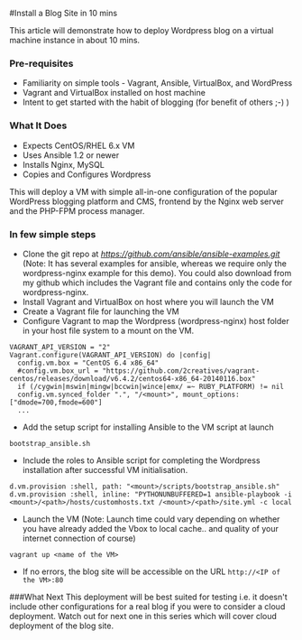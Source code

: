 #Install a Blog Site in 10 mins

This article will demonstrate how to deploy Wordpress blog on a virtual machine instance in about 10 mins.

### Pre-requisites

- Familiarity on simple tools - Vagrant, Ansible, VirtualBox, and WordPress
- Vagrant and VirtualBox installed on host machine
- Intent to get started with the habit of blogging (for benefit of others ;-) )

### What It Does

- Expects CentOS/RHEL 6.x VM
- Uses Ansible 1.2 or newer
- Installs Nginx, MySQL
- Copies and Configures Wordpress

This will deploy a VM with simple all-in-one configuration of the popular
WordPress blogging platform and CMS, frontend by the Nginx web server and the
PHP-FPM process manager.

### In few simple steps

- Clone the git repo at *https://github.com/ansible/ansible-examples.git* (Note: It has several examples for ansible, whereas we require only the wordpress-nginx example for this demo). You could also download from my github which includes the Vagrant file and contains only the code for wordpress-nginx.
- Install Vagrant and VirtualBox on host where you will launch the VM
- Create a Vagrant file for launching the VM
- Configure Vagrant to map the Wordpress (wordpress-nginx) host folder in your host file system to a mount on the VM.  
```
VAGRANT_API_VERSION = "2"
Vagrant.configure(VAGRANT_API_VERSION) do |config|
  config.vm.box = "CentOS 6.4 x86_64"
  #config.vm.box_url = "https://github.com/2creatives/vagrant-centos/releases/download/v6.4.2/centos64-x86_64-20140116.box"
  if (/cygwin|mswin|mingw|bccwin|wince|emx/ =~ RUBY_PLATFORM) != nil
  config.vm.synced_folder ".", "/<mount>", mount_options: ["dmode=700,fmode=600"]
  ...
```
- Add the setup script for installing Ansible to the VM script at launch
```
bootstrap_ansible.sh
```
- Include the roles to Ansible script for completing the Wordpress installation after successful VM initialisation. 
```
d.vm.provision :shell, path: "<mount>/scripts/bootstrap_ansible.sh"
d.vm.provision :shell, inline: "PYTHONUNBUFFERED=1 ansible-playbook -i <mount>/<path>/hosts/customhosts.txt /<mount>/<path>/site.yml -c local 
```
- Launch the VM  (Note: Launch time could vary depending on whether you have already added the Vbox to local cache.. and quality of your internet connection of course)
```
vagrant up <name of the VM>
```
- If no errors, the blog site will be accessible on the URL ```http://<IP of the VM>:80```

###What Next
This deployment will be best suited for testing i.e. it doesn't include other configurations for a real blog if you were to consider a cloud deployment.
Watch out for next one in this series which will cover cloud deployment of the blog site.